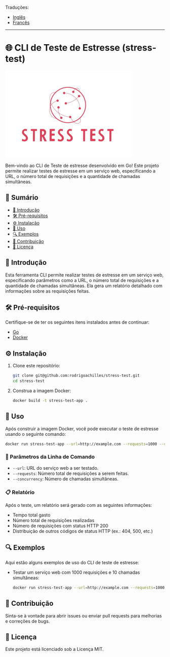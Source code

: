 Traduções:

* [Inglês](README.md)
* [Francês](README_fr.md)

---

# 🌐 CLI de Teste de Estresse (stress-test)

![Project Logo](assets/stress_test-logo.png)

Bem-vindo ao CLI de Teste de estresse desenvolvido em Go! Este projeto permite realizar testes de estresse em um serviço web, especificando a URL, o número total de requisições e a quantidade de chamadas simultâneas.

## 📑&nbsp;Sumário

- [📖 Introdução](#introdução)
- [🛠 Pré-requisitos](#pré-requisitos)
- [⚙️ Instalação](#instalação)
- [🚀 Uso](#uso)
- [🔍 Exemplos](#exemplos)
- [🤝 Contribuição](#contribuição)
- [📜 Licença](#licença)

## 📖&nbsp;Introdução

Esta ferramenta CLI permite realizar testes de estresse em um serviço web, especificando parâmetros como a URL, o número total de requisições e a quantidade de chamadas simultâneas. Ela gera um relatório detalhado com informações sobre as requisições feitas.

## 🛠&nbsp;Pré-requisitos

Certifique-se de ter os seguintes itens instalados antes de continuar:

- [Go](https://golang.org/doc/install)
- [Docker](https://www.docker.com/get-started)

## ⚙️&nbsp;Instalação

1. Clone este repositório:

    ```sh
    git clone git@github.com:rodrigoachilles/stress-test.git
    cd stress-test
    ```

2. Construa a imagem Docker:

    ```sh
    docker build -t stress-test-app .
    ```

## 🚀&nbsp;Uso

Após construir a imagem Docker, você pode executar o teste de estresse usando o seguinte comando:

```sh
docker run stress-test-app --url=http://example.com --requests=1000 --concurrency=10
```

### 📄&nbsp;Parâmetros da Linha de Comando

- `--url`: URL do serviço web a ser testado.
- `--requests`: Número total de requisições a serem feitas.
- `--concurrency`: Número de chamadas simultâneas.

### 📋&nbsp;Relatório

Após o teste, um relatório será gerado com as seguintes informações:
- Tempo total gasto
- Número total de requisições realizadas
- Número de requisições com status HTTP 200
- Distribuição de outros códigos de status HTTP (ex.: 404, 500, etc.)

## 🔍&nbsp;Exemplos

Aqui estão alguns exemplos de uso do CLI de teste de estresse:

- Testar um serviço web com 1000 requisições e 10 chamadas simultâneas:
    ```sh
    docker run stress-test-app --url=http://example.com --requests=1000 --concurrency=10
    ```

## 🤝&nbsp;Contribuição

Sinta-se à vontade para abrir issues ou enviar pull requests para melhorias e correções de bugs.

## 📜&nbsp;Licença

Este projeto está licenciado sob a Licença MIT.
